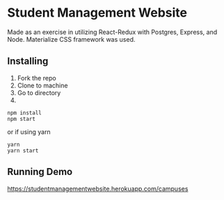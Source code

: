 # Student Management Website

Made as an exercise in utilizing React-Redux with Postgres, Express, and Node. Materialize CSS framework was used.

## Installing
1. Fork the repo
2. Clone to machine
3. Go to directory
4.
```
npm install
npm start
```
or if using yarn
```
yarn
yarn start
```
## Running Demo
https://studentmanagementwebsite.herokuapp.com/campuses
